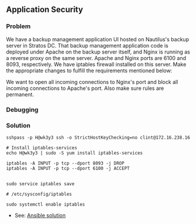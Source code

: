 ## Application Security

### Problem

We have a backup management application UI hosted on Nautilus's backup server in Stratos DC. That backup management application code is deployed under Apache on the backup server itself, and Nginx is running as a reverse proxy on the same server. Apache and Nginx ports are 6100 and 8093, respectively. We have iptables firewall installed on this server. Make the appropriate changes to fulfill the requirements mentioned below:

We want to open all incoming connections to Nginx's port and block all incoming connections to Apache's port. Also make sure rules are permanent.

### Debugging

### Solution

```shell
sshpass -p H@wk3y3 ssh -o StrictHostKeyChecking=no clint@172.16.238.16

# Install iptables-services
echo H@wk3y3 | sudo -S yum install iptables-services

iptables -A INPUT -p tcp --dport 8093 -j DROP
iptables -A INPUT -p tcp --dport 6100 -j ACCEPT


sudo service iptables save

# /etc/sysconfig/iptables

sudo systemctl enable iptables
```

- See: [Ansible solution](./solution.yaml)
